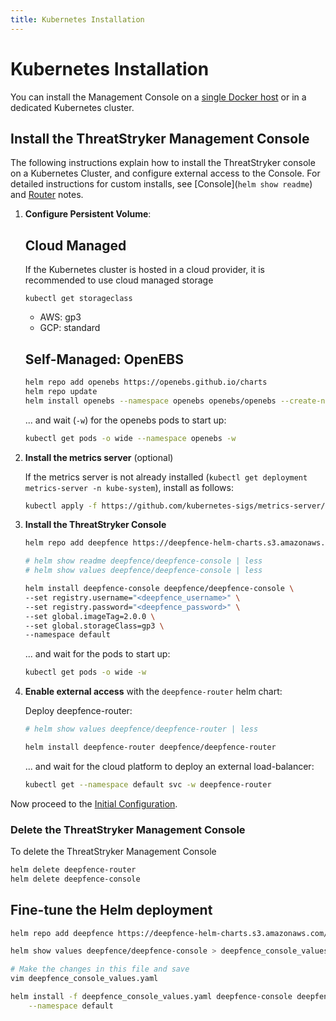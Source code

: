 ```yaml
---
title: Kubernetes Installation
---
```


# Kubernetes Installation

You can install the Management Console on a [single Docker host](docker) or in a dedicated Kubernetes cluster.

## Install the ThreatStryker Management Console

The following instructions explain how to install the ThreatStryker console on a Kubernetes Cluster, and configure external access to the Console.  For detailed instructions for custom installs, see [Console](`helm show readme`) and [Router](https://github.com/deepfence/ThreatStryker/tree/master/deployment-scripts/helm-charts/deepfence-router) notes.

1. **Configure Persistent Volume**:

    ## Cloud Managed
    
    If the Kubernetes cluster is hosted in a cloud provider, it is recommended to use cloud managed storage
    ```
    kubectl get storageclass
    ```
    - AWS: gp3
    - GCP: standard

    ## Self-Managed: OpenEBS

    ```bash
    helm repo add openebs https://openebs.github.io/charts
    helm repo update
    helm install openebs --namespace openebs openebs/openebs --create-namespace
    ```
    
    ... and wait (```-w```) for the openebs pods to start up:
    
    ```bash
    kubectl get pods -o wide --namespace openebs -w
    ```

2. **Install the metrics server** (optional)

    If the metrics server is not already installed (```kubectl get deployment metrics-server -n kube-system```), install as follows:

    ```bash
    kubectl apply -f https://github.com/kubernetes-sigs/metrics-server/releases/latest/download/components.yaml
    ```

3. **Install the ThreatStryker Console**

    ```bash
    helm repo add deepfence https://deepfence-helm-charts.s3.amazonaws.com/enterprise
    
    # helm show readme deepfence/deepfence-console | less
    # helm show values deepfence/deepfence-console | less

    helm install deepfence-console deepfence/deepfence-console \
    --set registry.username="<deepfence_username>" \
    --set registry.password="<deepfence_password>" \
    --set global.imageTag=2.0.0 \
    --set global.storageClass=gp3 \
    --namespace default
    ```

    ... and wait for the pods to start up:

    ```bash
    kubectl get pods -o wide -w
    ```

4. **Enable external access** with the ```deepfence-router``` helm chart:

    Deploy deepfence-router:

    ```bash
    # helm show values deepfence/deepfence-router | less
   
    helm install deepfence-router deepfence/deepfence-router
    ```

    ... and wait for the cloud platform to deploy an external load-balancer:

    ```bash
    kubectl get --namespace default svc -w deepfence-router
    ```

Now proceed to the [Initial Configuration](initial-configuration).

### Delete the ThreatStryker Management Console

To delete the ThreatStryker Management Console

   ```bash
   helm delete deepfence-router
   helm delete deepfence-console
   ```


## Fine-tune the Helm deployment

```bash
helm repo add deepfence https://deepfence-helm-charts.s3.amazonaws.com/enterprise

helm show values deepfence/deepfence-console > deepfence_console_values.yaml

# Make the changes in this file and save
vim deepfence_console_values.yaml

helm install -f deepfence_console_values.yaml deepfence-console deepfence/deepfence-console \
    --namespace default
```
